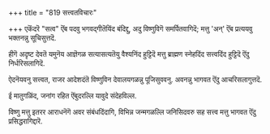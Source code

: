 +++
title = "819 सत्त्वतविचारः"

+++
एकॆंदरॆ "सत्व" ऎंब पदवु भगवद्गीतॆयिंद बंदिद्दु, अदु विष्णुविगॆ समर्पितवागिदॆ; मत्तु 'अन्' ऎंब प्रत्ययवु भक्तनन्नु सूचिसुत्तदॆ.

हीगॆ अदृष्ट देवतॆ यमुनॆय आज्ञॆगळ सत्यासत्यतॆयु वैश्यनिंद हुट्टिदॆ मत्तु ब्राह्मण स्नेहदिंद सत्त्वदिंद हुट्टिदॆ ऎंदु निर्धरिसलागिदॆ.

ऐदनॆयवनु सत्त्वत, राजर आदेशदंतॆ विष्णुविन देवालयगळन्नु पूजिसुववनु. अवनन्नु भागवत ऎंदु आचरिसलागुत्तदॆ.

ई मातुगळिंद, जनांग रहित ऎंबुदरल्लि यावुदे संदेहविल्ल.

विष्णु मत्तु इतरर आराधनॆगॆ अवर संबंधदिंदागि, विभिन्न जन्मगळल्लि जनिसिदवरु सह सत्त्व मत्तु भागवत ऎंदु प्रसिद्धरागिद्दारॆ.

